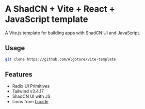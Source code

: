 # A ShadCN + Vite + React + JavaScript template

A Vite.js template for building apps with ShadCN UI and JavaScript.

## Usage

```bash
git clone https://github.com/Algoture/vite-template
```

## Features

- Radix UI Primitives
- Tailwind v3.4.17
- ShadCN UI with JS
- Icons from [Lucide](https://lucide.dev)

